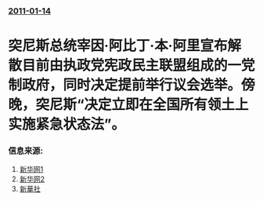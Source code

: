 ### [2011-01-14](/news/2011/01/14/index.md)

##### 
# 突尼斯总统宰因·阿比丁·本·阿里宣布解散目前由执政党宪政民主联盟组成的一党制政府，同时决定提前举行议会选举。傍晚，突尼斯“决定立即在全国所有领土上实施紧急状态法”。




### 信息来源:

1. [新华网1](http://news.xinhuanet.com/world/2011-01/15/c_12983339.htm)
2. [新华网2](http://news.xinhuanet.com/2011-01/15/c_12983346.htm)
3. [新華社](http://news.xinhuanet.com/english2010/world/2011-01/15/c_13691843.htm)
